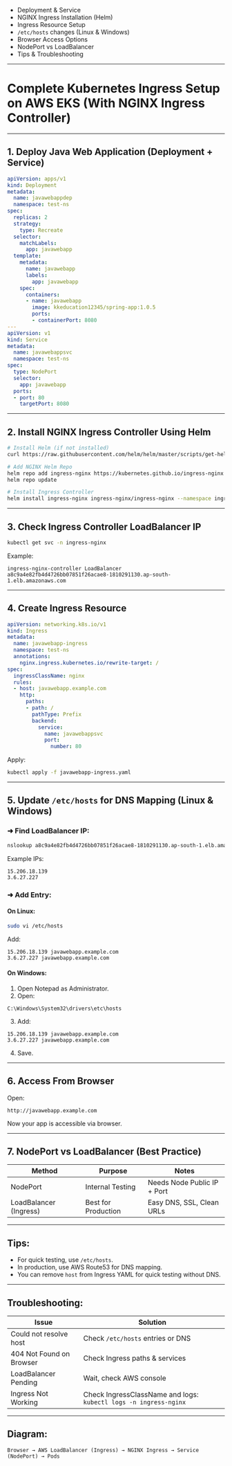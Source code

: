 
* Deployment & Service
* NGINX Ingress Installation (Helm)
* Ingress Resource Setup
* `/etc/hosts` changes (Linux & Windows)
* Browser Access Options
* NodePort vs LoadBalancer
* Tips & Troubleshooting

---


#  Complete Kubernetes Ingress Setup on AWS EKS (With NGINX Ingress Controller)

---

##  1. Deploy Java Web Application (Deployment + Service)

```yaml
apiVersion: apps/v1
kind: Deployment
metadata:
  name: javawebappdep
  namespace: test-ns
spec:
  replicas: 2
  strategy:
    type: Recreate
  selector:
    matchLabels:
      app: javawebapp
  template:
    metadata:
      name: javawebapp
      labels:
        app: javawebapp
    spec:
      containers:
      - name: javawebapp
        image: kkeducation12345/spring-app:1.0.5
        ports:
        - containerPort: 8080
---
apiVersion: v1
kind: Service
metadata:
  name: javawebappsvc
  namespace: test-ns
spec:
  type: NodePort
  selector:
    app: javawebapp
  ports:
  - port: 80
    targetPort: 8080
````

---

##  2. Install NGINX Ingress Controller Using Helm

```bash
# Install Helm (if not installed)
curl https://raw.githubusercontent.com/helm/helm/master/scripts/get-helm-3 | bash

# Add NGINX Helm Repo
helm repo add ingress-nginx https://kubernetes.github.io/ingress-nginx
helm repo update

# Install Ingress Controller
helm install ingress-nginx ingress-nginx/ingress-nginx --namespace ingress-nginx --create-namespace
```

---

##  3. Check Ingress Controller LoadBalancer IP

```bash
kubectl get svc -n ingress-nginx
```

Example:

```
ingress-nginx-controller LoadBalancer a8c9a4e82fb4d4726bb07851f26acae8-1810291130.ap-south-1.elb.amazonaws.com
```

---

##  4. Create Ingress Resource

```yaml
apiVersion: networking.k8s.io/v1
kind: Ingress
metadata:
  name: javawebapp-ingress
  namespace: test-ns
  annotations:
    nginx.ingress.kubernetes.io/rewrite-target: /
spec:
  ingressClassName: nginx
  rules:
  - host: javawebapp.example.com
    http:
      paths:
      - path: /
        pathType: Prefix
        backend:
          service:
            name: javawebappsvc
            port:
              number: 80
```

Apply:

```bash
kubectl apply -f javawebapp-ingress.yaml
```

---

##  5. Update `/etc/hosts` for DNS Mapping (Linux & Windows)

### ➜ Find LoadBalancer IP:

```bash
nslookup a8c9a4e82fb4d4726bb07851f26acae8-1810291130.ap-south-1.elb.amazonaws.com
```

Example IPs:

```
15.206.18.139
3.6.27.227
```

### ➜ Add Entry:

####  On Linux:

```bash
sudo vi /etc/hosts
```

Add:

```
15.206.18.139 javawebapp.example.com
3.6.27.227 javawebapp.example.com
```

####  On Windows:

1. Open Notepad as Administrator.
2. Open:

```
C:\Windows\System32\drivers\etc\hosts
```

3. Add:

```
15.206.18.139 javawebapp.example.com
3.6.27.227 javawebapp.example.com
```

4. Save.

---

## 6. Access From Browser

Open:

```
http://javawebapp.example.com
```

 Now your app is accessible via browser.

---

##  7. NodePort vs LoadBalancer (Best Practice)

| Method                 | Purpose             | Notes                       |
| ---------------------- | ------------------- | --------------------------- |
| NodePort               | Internal Testing    | Needs Node Public IP + Port |
| LoadBalancer (Ingress) | Best for Production | Easy DNS, SSL, Clean URLs   |

---

##  Tips:

* For quick testing, use `/etc/hosts`.
* In production, use AWS Route53 for DNS mapping.
* You can remove `host` from Ingress YAML for quick testing without DNS.

---

##  Troubleshooting:

| Issue                    | Solution                                                         |
| ------------------------ | ---------------------------------------------------------------- |
| Could not resolve host   | Check `/etc/hosts` entries or DNS                                |
| 404 Not Found on Browser | Check Ingress paths & services                                   |
| LoadBalancer Pending     | Wait, check AWS console                                          |
| Ingress Not Working      | Check IngressClassName and logs: `kubectl logs -n ingress-nginx` |

---

##  Diagram:

```
Browser → AWS LoadBalancer (Ingress) → NGINX Ingress → Service (NodePort) → Pods
```



